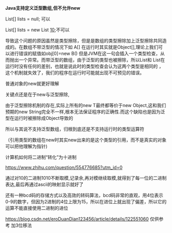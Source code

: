 **Java支持定义泛型数组,但不允许new**

List<String>[] lists = null; 可以

List<String>[] lists = new List<String> [10]();不可以

导致这个问题的原因虽然是类型擦除，但是是数组的类型擦除加上泛型擦除共同造成的。在数组不带泛型的情况下如 A[] 在运行时其实就是Object[],理论上我们可以进行错误的赋值如obj[0]=new B() 但是JVM在这一句会插入一个类型检查，从而抛出一个异常。而带泛型的数组，由于泛型的类型也被擦除，所以List<Integer>和 List<String>在运行时没有任何的差别，也就是说此时的类型检查会认为这两个类型是相同的 ，这个机制就失效了，我们的程序在运行时可能就出现不可预见的错误。

普通对象的new就更好理解

关键点还是在于new与泛型擦除,

由于泛型擦除机制的存在,实际上所有的new T最终都等价于new Object,这和我们预期的new String完全不一样,根本无法保证程序的正确性.而这个缺陷也是因为泛型在运行时被擦除成Object导致的

所以与其说不支持泛型数组，归根到底还是不支持运行时的类型运算符

（引用类型的数组在new时其实new出来的是这个类型的引用，而不是真实的对象 可以把他理解为指针)



计算机如何将二进制“转化”为十进制

https://www.zhihu.com/question/554776685?utm_id=0

通过对10的二进制1010不断取模,记录余,再对模继续取模,就得到了每一位的二进制表达,最后再通过ascii的映射显示就好了

还有一种bcd码的存储方式以及高效的转码算法，bcd码非常的直观，用4位表示0-9的数字，但因为2进制的4位上限为15，所以在进位上就出现了偏差，所以它的运算不能直接使用二进制的进位

https://blog.csdn.net/eroDuanDian123456/article/details/122551060 仅供参考 加3位移法